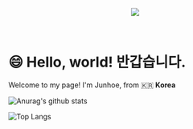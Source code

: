  
<p align='center'>
    <img src="https://capsule-render.vercel.app/api?type=waving&color=auto&height=300&section=header&text=Hello,%20World!&fontSize=90&animation=fadeIn&fontAlignY=38&desc=안녕하세요!%20프론트엔드%20개발자%20김준회입니다!&descAlignY=51&descAlign=62"/>
</p>
<br/>

# 😄 Hello, world! 반갑습니다.


Welcome to my page!
I'm Junhoe, from 🇰🇷 **Korea**




![Anurag's github stats](https://github-readme-stats.vercel.app/api?username=KimJunhoe153&show_icons=true&theme=tokyonight)

![Top Langs](https://github-readme-stats.vercel.app/api/top-langs/?username=KimJunhoe153&layout=compact&theme=tokyonight)
